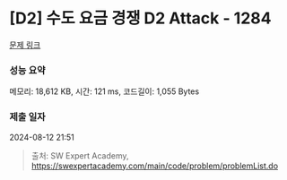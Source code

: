 # [D2] 수도 요금 경쟁 D2 Attack - 1284 

[문제 링크](https://swexpertacademy.com/main/code/problem/problemDetail.do?contestProbId=AV189xUaI8UCFAZN) 

### 성능 요약

메모리: 18,612 KB, 시간: 121 ms, 코드길이: 1,055 Bytes

### 제출 일자

2024-08-12 21:51



> 출처: SW Expert Academy, https://swexpertacademy.com/main/code/problem/problemList.do